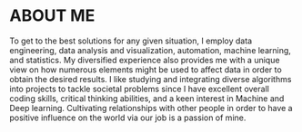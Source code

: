 # ABOUT ME

To get to the best solutions for any given situation, I employ data engineering, data analysis and visualization, automation, machine learning, and statistics. My diversified experience also provides me with a unique view on how numerous elements might be used to affect data in order to obtain the desired results. I like studying and integrating diverse algorithms into projects to tackle societal problems since I have excellent overall coding skills, critical thinking abilities, and a keen interest in Machine and Deep learning. Cultivating relationships with other people in order to have a positive influence on the world via our job is a passion of mine.
